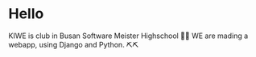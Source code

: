 # Hello
KIWE is club in Busan Software Meister Highschool 🥝🥝
WE are mading a webapp, using Django and Python. ⛏⛏
